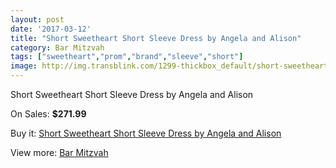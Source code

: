 ```yaml
---
layout: post
date: '2017-03-12'
title: "Short Sweetheart Short Sleeve Dress by Angela and Alison"
category: Bar Mitzvah
tags: ["sweetheart","prom","brand","sleeve","short"]
image: http://img.transblink.com/1299-thickbox_default/short-sweetheart-short-sleeve-dress-by-angela-and-alison.jpg
---
```

Short Sweetheart Short Sleeve Dress by Angela and Alison

On Sales: **$271.99**
<a href="https://www.transblink.com/en/bar-mitzvah/382-short-sweetheart-short-sleeve-dress-by-angela-and-alison.html"><amp-img layout="responsive" width="600" height="600" src="//img.transblink.com/1299-thickbox_default/short-sweetheart-short-sleeve-dress-by-angela-and-alison.jpg" alt="Short Sweetheart Short Sleeve Dress by Angela and Alison 0" /></a>
<a href="https://www.transblink.com/en/bar-mitzvah/382-short-sweetheart-short-sleeve-dress-by-angela-and-alison.html"><amp-img layout="responsive" width="600" height="600" src="//img.transblink.com/1301-thickbox_default/short-sweetheart-short-sleeve-dress-by-angela-and-alison.jpg" alt="Short Sweetheart Short Sleeve Dress by Angela and Alison 1" /></a>
<a href="https://www.transblink.com/en/bar-mitzvah/382-short-sweetheart-short-sleeve-dress-by-angela-and-alison.html"><amp-img layout="responsive" width="600" height="600" src="//img.transblink.com/1300-thickbox_default/short-sweetheart-short-sleeve-dress-by-angela-and-alison.jpg" alt="Short Sweetheart Short Sleeve Dress by Angela and Alison 2" /></a>

Buy it: [Short Sweetheart Short Sleeve Dress by Angela and Alison](https://www.transblink.com/en/bar-mitzvah/382-short-sweetheart-short-sleeve-dress-by-angela-and-alison.html "Short Sweetheart Short Sleeve Dress by Angela and Alison")

View more: [Bar Mitzvah](https://www.transblink.com/en/2-bar-mitzvah "Bar Mitzvah")